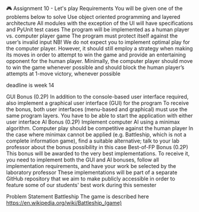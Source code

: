 🎮 Assignment 10 - Let's play
Requirements
You will be given one of the problems below to solve
Use object oriented programming and layered architecture
All modules with the exception of the UI will have specifications and PyUnit test cases
The program will be implemented as a human player vs. computer player game
The program must protect itself against the user’s invalid input
NB! We do not expect you to implement optimal play for the computer player. However, it should still employ a strategy when making its moves in order to attempt to win the game and provide an entertaining opponent for the human player. Minimally, the computer player should move to win the game whenever possible and should block the human player’s attempts at 1-move victory, whenever possible

deadline is week 14

GUI Bonus (0.2P)
In addition to the console-based user interface required, also implement a graphical user interface (GUI) for the program
To receive the bonus, both user interfaces (menu-based and graphical) must use the same program layers. You have to be able to start the application with either user interface
AI Bonus (0.2P)
Implement computer AI using a minimax algorithm. Computer play should be competitive against the human player
In the case where minimax cannot be applied (e.g. Battleship, which is not a complete information game), find a suitable alternative; talk to your lab professor about the bonus possibility in this case
Best-of-FP Bonus (0.2P)
This bonus will be awarded to the very best implementations. To receive it, you need to implement both the GUI and AI bonuses, follow all implementation requirements, and have your work be selected by the laboratory professor
These implementations will be part of a separate GitHub repository that we aim to make publicly accessible in order to feature some of our students' best work during this semester

Problem Statement
Battleship
The game is described here
https://en.wikipedia.org/wiki/Battleship_(game)

